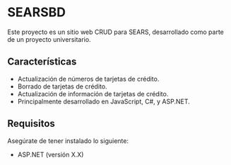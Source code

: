 # SEARSBD


Este proyecto es un sitio web CRUD para SEARS, desarrollado como parte de un proyecto universitario.

## Características

- Actualización de números de tarjetas de crédito.
- Borrado de tarjetas de crédito.
- Actualización de información de tarjetas de crédito.
- Principalmente desarrollado en JavaScript, C#, y ASP.NET.

## Requisitos

Asegúrate de tener instalado lo siguiente:

- ASP.NET (versión X.X)


